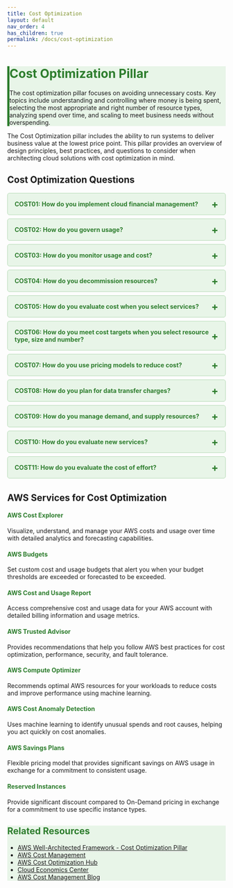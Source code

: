```yaml
---
title: Cost Optimization
layout: default
nav_order: 4
has_children: true
permalink: /docs/cost-optimization
---
```


<div class="pillar-header">
  <h1>Cost Optimization Pillar</h1>
  <p>The cost optimization pillar focuses on avoiding unnecessary costs. Key topics include understanding and controlling where money is being spent, selecting the most appropriate and right number of resource types, analyzing spend over time, and scaling to meet business needs without overspending.</p>
</div>

The Cost Optimization pillar includes the ability to run systems to deliver business value at the lowest price point. This pillar provides an overview of design principles, best practices, and questions to consider when architecting cloud solutions with cost optimization in mind.

## Cost Optimization Questions

<div class="question-accordion">
  <div class="question-button">
    <a href="javascript:void(0);">COST01: How do you implement cloud financial management?</a>
    <div class="question-content">
      <ul>
        <li><a href="./cost-optimization/COST01.html">View all COST01 best practices</a></li>
        <li><a href="./cost-optimization/COST01-BP01.html">COST01-BP01: Establish a cost optimization function</a></li>
        <li><a href="./cost-optimization/COST01-BP02.html">COST01-BP02: Establish a partnership between finance and technology</a></li>
        <li><a href="./cost-optimization/COST01-BP03.html">COST01-BP03: Establish cloud budgets and forecasts</a></li>
        <li><a href="./cost-optimization/COST01-BP04.html">COST01-BP04: Implement cost awareness in your organizational processes</a></li>
        <li><a href="./cost-optimization/COST01-BP05.html">COST01-BP05: Report and notify on cost optimization</a></li>
        <li><a href="./cost-optimization/COST01-BP06.html">COST01-BP06: Monitor cost proactively</a></li>
        <li><a href="./cost-optimization/COST01-BP07.html">COST01-BP07: Keep up to date with new service releases</a></li>
        <li><a href="./cost-optimization/COST01-BP08.html">COST01-BP08: Create a cost-aware culture</a></li>
        <li><a href="./cost-optimization/COST01-BP09.html">COST01-BP09: Quantify business value delivered through cost optimization</a></li>
      </ul>
    </div>
  </div>
  
  <div class="question-button">
    <a href="javascript:void(0);">COST02: How do you govern usage?</a>
    <div class="question-content">
      <ul>
        <li><a href="./cost-optimization/COST02.html">View all COST02 best practices</a></li>
        <li><a href="./cost-optimization/COST02-BP01.html">COST02-BP01: Develop policies based on your organization requirements</a></li>
        <li><a href="./cost-optimization/COST02-BP02.html">COST02-BP02: Implement goals and targets</a></li>
        <li><a href="./cost-optimization/COST02-BP03.html">COST02-BP03: Implement an account structure</a></li>
        <li><a href="./cost-optimization/COST02-BP04.html">COST02-BP04: Implement groups and roles</a></li>
        <li><a href="./cost-optimization/COST02-BP05.html">COST02-BP05: Implement cost controls</a></li>
        <li><a href="./cost-optimization/COST02-BP06.html">COST02-BP06: Track project lifecycle</a></li>
      </ul>
    </div>
  </div>
  
  <div class="question-button">
    <a href="javascript:void(0);">COST03: How do you monitor usage and cost?</a>
    <div class="question-content">
      <ul>
        <li><a href="./cost-optimization/COST03.html">View all COST03 best practices</a></li>
        <li><a href="./cost-optimization/COST03-BP01.html">COST03-BP01: Configure detailed information sources</a></li>
        <li><a href="./cost-optimization/COST03-BP02.html">COST03-BP02: Identify cost attribution categories</a></li>
        <li><a href="./cost-optimization/COST03-BP03.html">COST03-BP03: Establish organization metrics</a></li>
        <li><a href="./cost-optimization/COST03-BP04.html">COST03-BP04: Configure billing and cost management tools</a></li>
        <li><a href="./cost-optimization/COST03-BP05.html">COST03-BP05: Add organization information to cost and usage</a></li>
        <li><a href="./cost-optimization/COST03-BP06.html">COST03-BP06: Allocate costs based on workload metrics</a></li>
      </ul>
    </div>
  </div>
  
  <div class="question-button">
    <a href="javascript:void(0);">COST04: How do you decommission resources?</a>
    <div class="question-content">
      <ul>
        <li><a href="./cost-optimization/COST04.html">View all COST04 best practices</a></li>
        <li><a href="./cost-optimization/COST04-BP01.html">COST04-BP01: Track resources over their lifetime</a></li>
        <li><a href="./cost-optimization/COST04-BP02.html">COST04-BP02: Implement a decommissioning process</a></li>
        <li><a href="./cost-optimization/COST04-BP03.html">COST04-BP03: Decommission resources</a></li>
        <li><a href="./cost-optimization/COST04-BP04.html">COST04-BP04: Decommission resources automatically</a></li>
        <li><a href="./cost-optimization/COST04-BP05.html">COST04-BP05: Enforce data retention policies</a></li>
      </ul>
    </div>
  </div>
  
  <div class="question-button">
    <a href="javascript:void(0);">COST05: How do you evaluate cost when you select services?</a>
    <div class="question-content">
      <ul>
        <li><a href="./cost-optimization/COST05.html">View all COST05 best practices</a></li>
        <li><a href="./cost-optimization/COST05-BP01.html">COST05-BP01: Identify organization requirements for cost</a></li>
        <li><a href="./cost-optimization/COST05-BP02.html">COST05-BP02: Analyze all components of this workload</a></li>
        <li><a href="./cost-optimization/COST05-BP03.html">COST05-BP03: Perform a thorough analysis of each component</a></li>
        <li><a href="./cost-optimization/COST05-BP04.html">COST05-BP04: Select components of this workload to optimize cost in line with organization priorities</a></li>
        <li><a href="./cost-optimization/COST05-BP05.html">COST05-BP05: Perform cost analysis for different usage over time</a></li>
        <li><a href="./cost-optimization/COST05-BP06.html">COST05-BP06: Implement processes to monitor service costs</a></li>
      </ul>
    </div>
  </div>
  
  <div class="question-button">
    <a href="javascript:void(0);">COST06: How do you meet cost targets when you select resource type, size and number?</a>
    <div class="question-content">
      <ul>
        <li><a href="./cost-optimization/COST06.html">View all COST06 best practices</a></li>
        <li><a href="./cost-optimization/COST06-BP01.html">COST06-BP01: Perform cost modeling</a></li>
        <li><a href="./cost-optimization/COST06-BP02.html">COST06-BP02: Select resource type, size, and number based on data</a></li>
        <li><a href="./cost-optimization/COST06-BP03.html">COST06-BP03: Select resource type, size, and number automatically based on metrics</a></li>
        <li><a href="./cost-optimization/COST06-BP04.html">COST06-BP04: Load test different resource types and sizes</a></li>
      </ul>
    </div>
  </div>
  
  <div class="question-button">
    <a href="javascript:void(0);">COST07: How do you use pricing models to reduce cost?</a>
    <div class="question-content">
      <ul>
        <li><a href="./cost-optimization/COST07.html">View all COST07 best practices</a></li>
        <li><a href="./cost-optimization/COST07-BP01.html">COST07-BP01: Perform analysis on the workload usage</a></li>
        <li><a href="./cost-optimization/COST07-BP02.html">COST07-BP02: Choose regions based on cost</a></li>
        <li><a href="./cost-optimization/COST07-BP03.html">COST07-BP03: Select third-party agreements with cost-efficient terms</a></li>
        <li><a href="./cost-optimization/COST07-BP04.html">COST07-BP04: Implement pricing models for all components of this workload</a></li>
        <li><a href="./cost-optimization/COST07-BP05.html">COST07-BP05: Perform regular analysis of benefit and coverage</a></li>
      </ul>
    </div>
  </div>
  
  <div class="question-button">
    <a href="javascript:void(0);">COST08: How do you plan for data transfer charges?</a>
    <div class="question-content">
      <ul>
        <li><a href="./cost-optimization/COST08.html">View all COST08 best practices</a></li>
        <li><a href="./cost-optimization/COST08-BP01.html">COST08-BP01: Perform data transfer modeling</a></li>
        <li><a href="./cost-optimization/COST08-BP02.html">COST08-BP02: Select components to optimize data transfer cost</a></li>
        <li><a href="./cost-optimization/COST08-BP03.html">COST08-BP03: Implement services to reduce data transfer costs</a></li>
      </ul>
    </div>
  </div>
  
  <div class="question-button">
    <a href="javascript:void(0);">COST09: How do you manage demand, and supply resources?</a>
    <div class="question-content">
      <ul>
        <li><a href="./cost-optimization/COST09.html">View all COST09 best practices</a></li>
        <li><a href="./cost-optimization/COST09-BP01.html">COST09-BP01: Perform an analysis on the workload demand</a></li>
        <li><a href="./cost-optimization/COST09-BP02.html">COST09-BP02: Implement a buffer or throttle to manage demand</a></li>
        <li><a href="./cost-optimization/COST09-BP03.html">COST09-BP03: Supply resources dynamically</a></li>
      </ul>
    </div>
  </div>
  
  <div class="question-button">
    <a href="javascript:void(0);">COST10: How do you evaluate new services?</a>
    <div class="question-content">
      <ul>
        <li><a href="./cost-optimization/COST10.html">View all COST10 best practices</a></li>
        <li><a href="./cost-optimization/COST10-BP01.html">COST10-BP01: Develop a workload review process</a></li>
        <li><a href="./cost-optimization/COST10-BP02.html">COST10-BP02: Review and analyze this workload regularly</a></li>
        <li><a href="./cost-optimization/COST10-BP03.html">COST10-BP03: Implement new service evaluation automation</a></li>
      </ul>
    </div>
  </div>
  
  <div class="question-button">
    <a href="javascript:void(0);">COST11: How do you evaluate the cost of effort?</a>
    <div class="question-content">
      <ul>
        <li><a href="./cost-optimization/COST11.html">View all COST11 best practices</a></li>
        <li><a href="./cost-optimization/COST11-BP01.html">COST11-BP01: Perform thorough analysis of the effort required</a></li>
      </ul>
    </div>
  </div>
</div>

## AWS Services for Cost Optimization

<div class="aws-service">
  <div class="aws-service-content">
    <h4>AWS Cost Explorer</h4>
    <p>Visualize, understand, and manage your AWS costs and usage over time with detailed analytics and forecasting capabilities.</p>
  </div>
</div>

<div class="aws-service">
  <div class="aws-service-content">
    <h4>AWS Budgets</h4>
    <p>Set custom cost and usage budgets that alert you when your budget thresholds are exceeded or forecasted to be exceeded.</p>
  </div>
</div>

<div class="aws-service">
  <div class="aws-service-content">
    <h4>AWS Cost and Usage Report</h4>
    <p>Access comprehensive cost and usage data for your AWS account with detailed billing information and usage metrics.</p>
  </div>
</div>

<div class="aws-service">
  <div class="aws-service-content">
    <h4>AWS Trusted Advisor</h4>
    <p>Provides recommendations that help you follow AWS best practices for cost optimization, performance, security, and fault tolerance.</p>
  </div>
</div>

<div class="aws-service">
  <div class="aws-service-content">
    <h4>AWS Compute Optimizer</h4>
    <p>Recommends optimal AWS resources for your workloads to reduce costs and improve performance using machine learning.</p>
  </div>
</div>

<div class="aws-service">
  <div class="aws-service-content">
    <h4>AWS Cost Anomaly Detection</h4>
    <p>Uses machine learning to identify unusual spends and root causes, helping you act quickly on cost anomalies.</p>
  </div>
</div>

<div class="aws-service">
  <div class="aws-service-content">
    <h4>AWS Savings Plans</h4>
    <p>Flexible pricing model that provides significant savings on AWS usage in exchange for a commitment to consistent usage.</p>
  </div>
</div>

<div class="aws-service">
  <div class="aws-service-content">
    <h4>Reserved Instances</h4>
    <p>Provide significant discount compared to On-Demand pricing in exchange for a commitment to use specific instance types.</p>
  </div>
</div>

<div class="related-resources">
  <h2>Related Resources</h2>
  <ul>
    <li><a href="https://docs.aws.amazon.com/wellarchitected/latest/cost-optimization-pillar/welcome.html">AWS Well-Architected Framework - Cost Optimization Pillar</a></li>
    <li><a href="https://aws.amazon.com/aws-cost-management/">AWS Cost Management</a></li>
    <li><a href="https://aws.amazon.com/aws-cost-management/cost-optimization-hub/">AWS Cost Optimization Hub</a></li>
    <li><a href="https://aws.amazon.com/economics/">Cloud Economics Center</a></li>
    <li><a href="https://aws.amazon.com/blogs/aws-cost-management/">AWS Cost Management Blog</a></li>
  </ul>
</div>

<style>
.pillar-header {
  background-color: #e8f5e8;
  border-left: 5px solid #2d7d2d;
}

.pillar-header h1 {
  color: #2d7d2d;
}

.question-accordion {
  margin-bottom: 2rem;
}

.question-button {
  border: 1px solid #b3d9b3;
  border-radius: 5px;
  margin-bottom: 0.5rem;
  background-color: #e8f5e8;
  overflow: hidden;
}

.question-button > a {
  display: block;
  padding: 1rem;
  color: #2d7d2d;
  font-weight: bold;
  text-decoration: none;
  position: relative;
}

.question-button > a:after {
  content: var(--after-content, '+');
  position: absolute;
  right: 1rem;
  top: 50%;
  transform: translateY(-50%);
  font-size: 1.5rem;
}

.question-button > a:hover {
  background-color: #b3d9b3;
}

.question-content {
  display: none;
  padding: 0 1rem 1rem 1rem;
  background-color: #fff;
  border-top: 1px solid #b3d9b3;
}

.question-content ul {
  list-style-type: none;
  padding-left: 0;
  margin-top: 0.5rem;
}

.question-content li {
  margin-bottom: 0.5rem;
}

.question-content li a {
  color: #2d7d2d;
  text-decoration: none;
}

.question-content li a:hover {
  text-decoration: underline;
}

.aws-service-content h4 {
  color: #2d7d2d;
}

.related-resources {
  background-color: #e8f5e8;
}

.related-resources h2 {
  color: #2d7d2d;
}
</style>

<script src="/assets/js/cost-optimization-accordion.js"></script>
